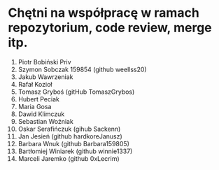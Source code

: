 # Chętni na współpracę w ramach repozytorium, code review, merge itp.

1. Piotr Bobiński Priv
2. Szymon Sobczak 159854 (github weellss20)
3. Jakub Wawrzeniak 
4. Rafał Kozioł
5. Tomasz Gryboś (gitHub TomaszGrybos)
6. Hubert Peciak
7. Maria Gosa
8. Dawid Klimczuk
9. Sebastian Woźniak
10. Oskar Serafińczuk (gihub Sackenn)
11. Jan Jesień (github hardkoreJanusz)
12. Barbara Wnuk (github Barbara159805)
13. Bartłomiej Winiarek (github winnie1337)
14. Marceli Jaremko (github 0xLecrim)

